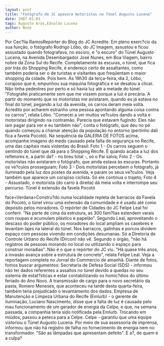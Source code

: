 ```yaml
---
layout: post
title: "Fotógrafo do JC apavora motoristas no Túnel Augusto Lucena"
date: 2007-01-03
tags: Augusto Aras,Ednaldo Lucena
author: None
---
```


Por Cec?lia RamosRepórter do Blog do JC
Acredite. Em pleno exerc?cio da sua função, o fotógrafo Rodrigo Lôbo, do JC Imagem, assustou e ficou assustado quando fotografava, no escuro, e \"o escuro\" do Túnel Augusto Lucena, na Avenida Desembargador José Nunes, em Boa Viagem, bairro nobre da Zona Sul do Recife.
Completamente às escuras, o túnel, que fica por trás do Shopping Recife, é endereço certo de assaltantes, como também poderia ser o de turistas e visitantes que freqüentam&nbsp;o maior shopping da cidade. 
Pois bem. Às 18h30 da terça-feira, dia 2, Lôbo, corajoso que é, empunhou sua máquina fotográfica e se desatou a clicar. Não tinha pedestres por perto e só havia luz até a metade do túnel. 
\"Fotografei praticamente sem que me vissem porque a luz é precária. A partir do momento que os motoristas me avistaram, quando eu já estava no final do túnel, pegando a luz da avenida, os carros deram meia volta. Acredito por acharem estranho uma pessoa apontando alguma coisa contra os carros\", relata Lôbo.
\"Comecei a ver muitos ve?culos dando a volta e motoristas dirigindo na contramão. Parecia que estavam fugindo. Eles não iam pagar para ver e eu também não\", conta o fotógrafo, que deu no pé quando começou a chamar atenção da população no entorno (pertinho dali fica a favela Pocotó).
Na sequência da GALERIA DE&nbsp;FOTOS acima, acompanhe&nbsp;imagens do medo causado pela&nbsp;falta de segurança no Recife, uma das capitais mais violentas do Brasil:
Foto 1 - Os carros seguem o sentindo do túnel que dá para o Shopping Recife. É quando acaba a luz dos refletores e, a partir da? -&nbsp;no breu total -,&nbsp;só o Pai salva;
Foto 2 - Os motoristas não avistaram o fotógrafo, que ainda estava às escuras. Portanto os ve?culos prosseguiam;
Foto 3 - Dois motoristas percebem o fotógrafo, já iluminado pela luz dos postes da avenida, e param os seus&nbsp;ve?culos. Veja também que aparece um corajoso ciclista. Só ele continua o trajeto;
Foto 4 - Assustado, o motorista (do carro à direita)&nbsp;dá meia volta e interrompe seu percurso.
Túnel é extensão da favela Pocotó

 face=Verdana>Constru?do numa localidade repleta de barracos da Favela do Pocotó, o túnel virou uma extensão da comunidade e é usado até como depósito pelos moradores. O repórter de Cidades do JC Felipe Leal foi conferir. \"Na parte de cima da estrutura, as 300 fam?lias estendem varais com roupas e acumulam plástico e papelão\".
Segundo Leal, aproveitando o descaso do poder público, os moradores do local ampliam os casebres e levantam lajes na lateral do túnel. Nos barracos, galinhas e porcos dividem espaço com pessoas vivendo em condições desumanas.
Só a Diretoria de Controle Urbano do Recife (Dircon) não vê. Segundo o órgão, \"não há registros de pessoas morando no local ou utilizando o espaço para construir moradias\". 
Não é o que o repórter do JC viu. \"Há quase três anos, a invasão avança sobre a estrutura de concreto\", relata Felipe Leal. Veja a reportagem completa no Jornal do Commercio de amanhã. 
Diante de fotos, fomos buscar argumentos:
Secretaria de Defesa Social (SDS) - informou não ter dados referentes a assaltos no túnel devido a quedas no seu sistema de estat?sticas e estar contabilizando os homic?dios do último feriado do Ano Novo. A transmissão de cargo para o novo secretário da pasta, Romero Meneses, que aconteceu na tarde desta quarta-feira, também teria prejudicado o levantamento dos dados. 
Empresa de Manutenção e Limpeza Urbana do Recife (Emlurb) - o gerente de iluminação, Luciano Nascimento, disse que a falta de luz é causada pelo mau funcionamento de um gerador de energia da Celpe, e que, na semana passada, a companhia teria sido notificada pela Emlurb. Trocando em miúdos, passou a peteca para a Celpe.
Celpe - garantiu que uma equipe vistoriou o Túnel Augusto Lucena. Por meio de sua assessoria de imprensa, informou que não há registro de falha no fornecimento de energia nem no transformador. \"São as lâmpadas que apresentam defeito\".
E a?, de quem é a culpa?  